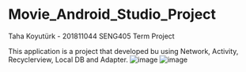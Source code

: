 # Movie_Android_Studio_Project
Taha Koyutürk - 201811044 SENG405 Term Project

This application is a project that developed bu using Network, Activity, Recyclerview, Local DB and Adapter.
![image](https://user-images.githubusercontent.com/59308946/174396171-d1a78d8d-428d-4f1f-bdcf-94dda6c27ed9.png)
![image](https://user-images.githubusercontent.com/59308946/174395782-b46bf5d3-bbf3-4bf7-a8fe-c02a6e5aad5c.png)

